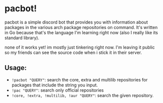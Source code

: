 # pacbot!
pacbot is a simple discord bot that provides you with information about packages in the various arch package repositories on command. It's written in Go because that's the language I'm learning right now (also I really like its standard library).

none of it works yet! im mostly just tinkering right now. I'm leaving it public so my friends can see the source code when i stick it in their server.

## Usage:
- `!pacbot "QUERY"`: search the core, extra and multilib repositories for packages that include the string you input.
- `!pac "QUERY"`: search only official repositories
- `!core, !extra, !multilib, !aur "QUERY"`: search the given repository.

